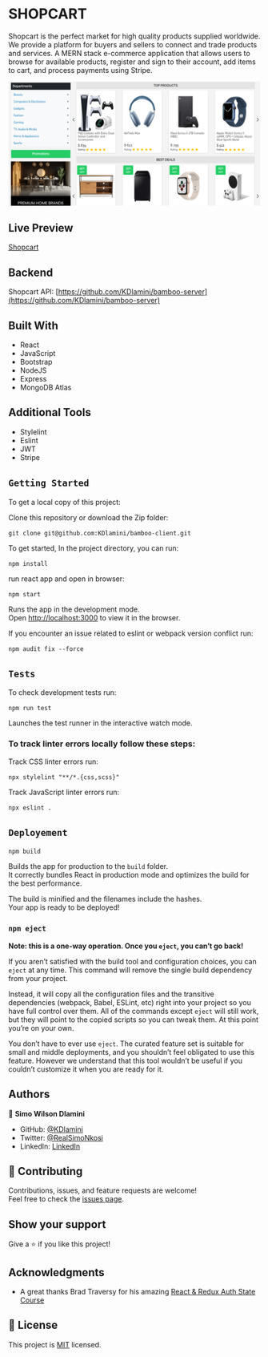 # SHOPCART
Shopcart is the perfect market for high quality products supplied worldwide. We provide a platform for buyers and sellers to connect and trade products and services. A MERN stack e-commerce application that allows users to browse for available products, register and sign to their account, add items to cart, and process payments using Stripe.

![screenshot](./src/assets/Boomstore4.png)

## Live Preview
[Shopcart](https://shopcart-v1.netlify.app/)

## Backend
Shopcart API: [https://github.com/KDlamini/bamboo-server](https://github.com/KDlamini/bamboo-server)

## Built With

- React
- JavaScript
- Bootstrap
- NodeJS
- Express
- MongoDB Atlas

## Additional Tools

- Stylelint
- Eslint
- JWT
- Stripe

## `Getting Started`

To get a local copy of this project:

Clone this repository or download the Zip folder:
```
git clone git@github.com:KDlamini/bamboo-client.git
```

To get started, In the project directory, you can run:
```
npm install
```
run react app and open in browser:
```
npm start
```
Runs the app in the development mode.\
Open [http://localhost:3000](http://localhost:3000) to view it in the browser.

If you encounter an issue related to eslint or webpack version conflict run:
```
npm audit fix --force
```

## `Tests`
To check development tests run:
```
npm run test
```
Launches the test runner in the interactive watch mode.


### To track linter errors locally follow these steps:  

Track CSS linter errors run:
```
npx stylelint "**/*.{css,scss}"
```
Track JavaScript linter errors run:
```
npx eslint .
```

## `Deployement`
```
npm build
```
Builds the app for production to the `build` folder.\
It correctly bundles React in production mode and optimizes the build for the best performance.

The build is minified and the filenames include the hashes.\
Your app is ready to be deployed!

### `npm eject`

**Note: this is a one-way operation. Once you `eject`, you can’t go back!**

If you aren’t satisfied with the build tool and configuration choices, you can `eject` at any time. This command will remove the single build dependency from your project.

Instead, it will copy all the configuration files and the transitive dependencies (webpack, Babel, ESLint, etc) right into your project so you have full control over them. All of the commands except `eject` will still work, but they will point to the copied scripts so you can tweak them. At this point you’re on your own.

You don’t have to ever use `eject`. The curated feature set is suitable for small and middle deployments, and you shouldn’t feel obligated to use this feature. However we understand that this tool wouldn’t be useful if you couldn’t customize it when you are ready for it.

## Authors

👤 **Simo Wilson Dlamini**

- GitHub: [@KDlamini](https://github.com/KDlamini)
- Twitter: [@RealSimoNkosi](https://twitter.com/RealSimoNkosi)
- LinkedIn: [LinkedIn](https://www.linkedin.com/in/simo-nkosi-418523180/)


## 🤝 Contributing

Contributions, issues, and feature requests are welcome!  
Feel free to check the [issues page](https://github.com/KDlamini/bamboo-client/issues).


## Show your support

Give a ⭐️ if you like this project!

## Acknowledgments

- A great thanks Brad Traversy for his amazing [React & Redux Auth State Course](https://www.youtube.com/watch?v=qyomEaXQJFk&t=560s)

## 📝 License

This project is [MIT](./MIT.md) licensed.